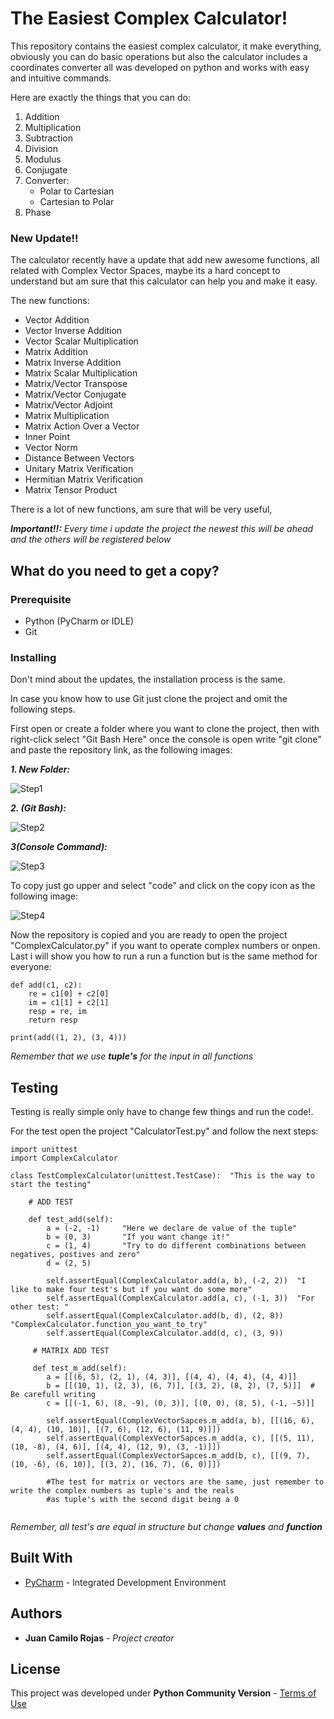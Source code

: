# The Easiest Complex Calculator!

This repository contains the easiest complex calculator, it make everything, obviously you can do basic operations but also the calculator includes a coordinates converter all was developed on python and works with easy and intuitive commands.

Here are exactly the things that you can do:
1. Addition
2. Multiplication
3. Subtraction
4. Division
5. Modulus
6. Conjugate
7. Converter:
	- Polar to Cartesian
	- Cartesian to Polar
8. Phase

### New Update!!
The calculator recently have a update that add new awesome functions, all related with Complex Vector Spaces, maybe its a hard concept to understand but am sure that this calculator can help you and make it easy.

The new functions:
- Vector Addition
- Vector Inverse Addition
- Vector Scalar Multiplication
- Matrix Addition
- Matrix Inverse Addition
- Matrix Scalar Multiplication
- Matrix/Vector Transpose
- Matrix/Vector Conjugate
- Matrix/Vector Adjoint
- Matrix Multiplication
- Matrix Action Over a Vector
- Inner Point
- Vector Norm
- Distance Between Vectors
- Unitary Matrix Verification
- Hermitian Matrix Verification
- Matrix Tensor Product

There is a lot of new functions, am sure that will be very useful,


***Important!!:** Every time i update the project the newest this will be ahead and the others will be registered below*

## What do you need to get a copy?
### Prerequisite
- Python (PyCharm or IDLE)
- Git
### Installing
Don't mind about the updates, the installation process is the same. 

In case you know how to use Git just clone the project and omit the following steps. 

First open or create a folder where you want to clone the project, then with right-click select "Git Bash Here" once the console is open write "git clone" and paste the repository link, as the following images:

***1. New Folder:***

![Step1](https://cdn.discordapp.com/attachments/584593411567517710/747548747763941496/unknown.png)

***2. (Git Bash):***

![Step2](https://cdn.discordapp.com/attachments/584593411567517710/747549065453109268/unknown.png)

***3(Console Command):***

![Step3](https://cdn.discordapp.com/attachments/584593411567517710/747549595386642492/unknown.png)

To copy just go upper and select "code" and click on the copy icon as the following image:

![Step4](https://media.discordapp.net/attachments/584593411567517710/741729755992293406/unknown.png)

Now the repository is copied and you are ready to open the project "ComplexCalculator.py" if you want to operate complex numbers or onpen. 
Last i will show you how to run a run a function but is the same method for everyone:
~~~
def add(c1, c2):
    re = c1[0] + c2[0]
    im = c1[1] + c2[1]
    resp = re, im
    return resp  
	
print(add((1, 2), (3, 4)))

~~~
*Remember that we use **tuple's** for the input in all functions*

## Testing
Testing is really simple only have to change few things and run the code!.

For the test open the project "CalculatorTest.py" and follow the next steps:

~~~
import unittest
import ComplexCalculator

class TestComplexCalculator(unittest.TestCase):  "This is the way to start the testing"

    # ADD TEST

    def test_add(self):
        a = (-2, -1)     "Here we declare de value of the tuple"
        b = (0, 3)	     "If you want change it!"
        c = (1, 4)	     "Try to do different combinations between negatives, postives and zero"
        d = (2, 5)

        self.assertEqual(ComplexCalculator.add(a, b), (-2, 2))  "I like to make four test's but if you want do some more"
        self.assertEqual(ComplexCalculator.add(a, c), (-1, 3))  "For other test: "
        self.assertEqual(ComplexCalculator.add(b, d), (2, 8))	"ComplexCalculator.function_you_want_to_try"
        self.assertEqual(ComplexCalculator.add(d, c), (3, 9))
        
     # MATRIX ADD TEST
     
     def test_m_add(self):
        a = [[(6, 5), (2, 1), (4, 3)], [(4, 4), (4, 4), (4, 4)]]
        b = [[(10, 1), (2, 3), (6, 7)], [(3, 2), (8, 2), (7, 5)]]  # Be carefull writing 
        c = [[(-1, 6), (8, -9), (0, 3)], [(0, 0), (8, 5), (-1, -5)]]

        self.assertEqual(ComplexVectorSapces.m_add(a, b), [[(16, 6), (4, 4), (10, 10)], [(7, 6), (12, 6), (11, 9)]])
        self.assertEqual(ComplexVectorSapces.m_add(a, c), [[(5, 11), (10, -8), (4, 6)], [(4, 4), (12, 9), (3, -1)]])
        self.assertEqual(ComplexVectorSapces.m_add(b, c), [[(9, 7), (10, -6), (6, 10)], [(3, 2), (16, 7), (6, 0)]])
        
        #The test for matrix or vectors are the same, just remember to write the complex numbers as tuple's and the reals 
        #as tuple's with the second digit being a 0
     
~~~
*Remember, all test's are equal in structure but change **values** and **function***

## Built With
- [PyCharm](https://www.jetbrains.com/es-es/pycharm/) - Integrated Development Environment
## Authors
- **Juan Camilo Rojas** - *Project creator*
## License
This project was developed under **Python Community Version** - [Terms of Use](https://www.jetbrains.com/company/useterms.html?fromFooter)